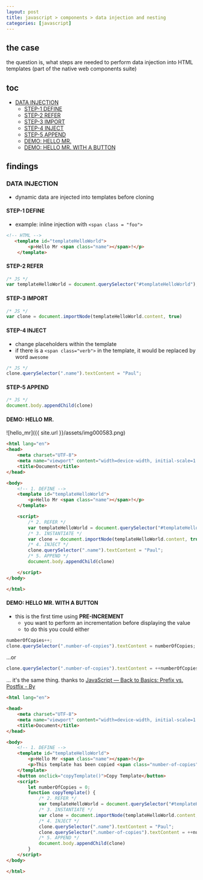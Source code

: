 ```yaml
---
layout: post
title: javascript > components > data injection and nesting
categories: [javascript]
---
```

## the case	
the question is, what steps are needed to perform data injection into HTML templates (part of the native web components suite)

## toc
<!-- TOC -->

- [DATA INJECTION](#data-injection)
    - [STEP-1 DEFINE](#step-1-define)
    - [STEP-2 REFER](#step-2-refer)
    - [STEP-3 IMPORT](#step-3-import)
    - [STEP-4 INJECT](#step-4-inject)
    - [STEP-5 APPEND](#step-5-append)
    - [DEMO: HELLO MR.](#demo-hello-mr)
    - [DEMO: HELLO MR. WITH A BUTTON](#demo-hello-mr-with-a-button)

<!-- /TOC -->

## findings
### DATA INJECTION
* dynamic data are injected into templates before cloning

#### STEP-1 DEFINE
* example: inline injection with `<span class = "foo">` 

```html
<!-- HTML -->
   <template id="templateHelloWorld">
        <p>Hello Mr <span class="name"></span>!</p>
    </template>
```

#### STEP-2 REFER

```js
/* JS */
var templateHelloWorld = document.querySelector("#templateHelloWorld");
```

#### STEP-3 IMPORT

```js
/* JS */
var clone = document.importNode(templateHelloWorld.content, true)
```

#### STEP-4 INJECT
* change placeholders within the template
* if there is a `<span class="verb">` in the template, it would be replaced by word `awesome`

```js
/* JS */
clone.querySelector(".name").textContent = "Paul";
```

#### STEP-5 APPEND

```js
/* JS */
document.body.appendChild(clone)
```

#### DEMO: HELLO MR.

![hello_mr]({{ site.url }}/assets/img000583.png)

```html
<html lang="en">
<head>
    <meta charset="UTF-8">
    <meta name="viewport" content="width=device-width, initial-scale=1.0">
    <title>Document</title>
</head>

<body>
    <!-- 1. DEFINE -->
    <template id="templateHelloWorld">
        <p>Hello Mr <span class="name"></span>!</p>
    </template>

    <script>
        /* 2. REFER */
        var templateHelloWorld = document.querySelector("#templateHelloWorld");
        /* 3. INSTANTIATE */
        var clone = document.importNode(templateHelloWorld.content, true)
        /* 4. INJECT */
        clone.querySelector(".name").textContent = "Paul";
        /* 5. APPEND */
        document.body.appendChild(clone)

    </script>
</body>

</html>
```

#### DEMO: HELLO MR. WITH A BUTTON
* this is the first time using **PRE-INCREMENT**
    * you want to perform an incrementation before displaying the value
    * to do this you could either

```javascript
numberOfCopies++;
clone.querySelector(".number-of-copies").textContent = numberOfCopies;
```

...or

```javascript
clone.querySelector(".number-of-copies").textContent = ++numberOfCopies;
```

... it's the same thing. thanks to [JavaScript — Back to Basics: Prefix vs. Postfix - By](https://hackernoon.com/javascript-back-to-basics-prefix-vs-postfix-8da5256223d2)


```html
<html lang="en">

<head>
    <meta charset="UTF-8">
    <meta name="viewport" content="width=device-width, initial-scale=1.0">
    <title>Document</title>
</head>

<body>
    <!-- 1. DEFINE -->
    <template id="templateHelloWorld">
        <p>Hello Mr <span class="name"></span>!</p>
        <p>This template has been copied <span class="number-of-copies"></span>times</p>
    </template>
    <button onclick="copyTemplate()">Copy Template</button>
    <script>
        let numberOfCopies = 0;
        function copyTemplate() {
            /* 2. REFER */
            var templateHelloWorld = document.querySelector("#templateHelloWorld");
            /* 3. INSTANTIATE */
            var clone = document.importNode(templateHelloWorld.content, true)
            /* 4. INJECT */
            clone.querySelector(".name").textContent = "Paul";
            clone.querySelector(".number-of-copies").textContent = ++numberOfCopies
            /* 5. APPEND */
            document.body.appendChild(clone)
        }
    </script>
</body> 

</html>
```